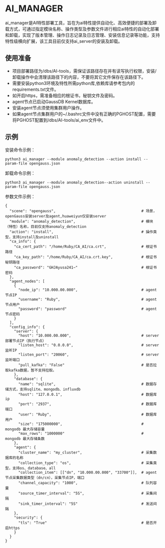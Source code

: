# AI\_MANAGER<a name="ZH-CN_TOPIC_0000001153209055"></a>

ai\_manager是AI特性部署工具，旨在为ai特性提供自动化、高效便捷的部署及卸载方式，可通过指定模块名称、操作类型及参数文件进行相应ai特性的自动化部署和卸载，实现了版本管理、操作日志记录及日志管理、安装信息记录等功能，支持特性级横向扩展，该工具目前仅支持ai\_server的安装及卸载。

## 使用准备<a name="section1364662210548"></a>

-   项目部署路径为/dbs/AI-tools，需保证该路径存在并有读写执行权限，安装/卸载操作中会清理该路径下的内容，不要将其它文件保存在该路径下。
-   需要安装python3环境及特性所需python库,依赖库请参考包内的requirements.txt文件。
-   如开启https，需准备相应的根证书，秘钥文件及密码。
-   agent节点已启动GaussDB Kernel数据库。
-   安装agent节点须使用集群用户操作。
-   如果agent节点集群用户的\~/.bashrc文件中没有正确的PGHOST配置，需要将PGHOST配置到/dbs/AI-tools/ai\_env文件中。

## 示例<a name="section17609145765414"></a>

安装命令示例：

```
python3 ai_manager --module anomaly_detection --action install --param-file opengauss.json
```

卸载命令示例：

```
python3 ai_manager --module anomaly_detection--action uninstall --param-file opengauss.json
```

参数文件示例：

```
{
  "scene": "opengauss",                                       # 场景，openGauss安装server及agent,huaweiyun仅安装server
  "module": "anomaly_detection",                              # 模块（特性）名称，目前仅支持anomaly_detection
  "action": "install",                                        # 操作类型，支持install及uninstall
  "ca_info": {
    "ca_cert_path": "/home/Ruby/CA_AI/ca.crt",                # 根证书路径
    "ca_key_path": "/home/Ruby/CA_AI/ca.crt.key",             # 根证书秘钥路径
    "ca_password": "GHJAyusa241~"                             # 根证书密码
  },
  "agent_nodes": [
    {
      "node_ip": "10.000.00.000",                             # agent节点IP
      "username": "Ruby",                                     # agent节点用户
      "password": "password"                                  # agent节点密码
    }
  ],
  "config_info": {
    "server": {
      "host": "10.000.00.000",                                # server部署节点IP（执行节点）
      "listen_host": "0.0.0.0",                               # server 监听IP
      "listen_port": "20060",                                 # server 监听端口
      "pull_kafka": "False"                                   # 是否拉取kafka数据，暂不支持拉取。
    },
    "database": {
      "name": "sqlite",                                       # 数据存储方式，支持sqlite、mongodb、influxdb
      "host": "127.0.0.1",                                    # 数据库ip
      "port": "2937",                                         # 数据库端口
      "user": "Ruby",                                         # 数据库用户
      "size": "175000000",                                    # mongodb 最大存储容量
      "max_rows": "1000000"                                   # mongodb 最大存储条数
    },
    "agent": {
      "cluster_name": "my_cluster",                           # 采集数据库的名称
      "collection_type": "os",                                # 采集类型，支持os、database、all
      "collection_item": [["dn", "10.000.00.000", "33700"]],  # agent节点采集数据类型（dn/cn），采集节点IP，端口
      "channel_capacity": "1000",                             # 队列容量
      "source_timer_interval": "5S",                          # 采集间隔
      "sink_timer_interval": "5S"                             # 发送间隔
    },
    "security": {
      "tls": "True"                                           # 是否开启https
    }
  }
}
```

